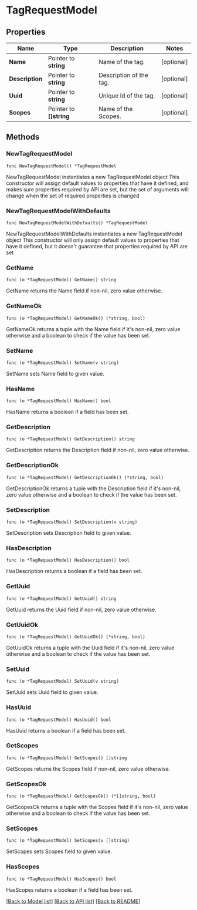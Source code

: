 # TagRequestModel

## Properties

Name | Type | Description | Notes
------------ | ------------- | ------------- | -------------
**Name** | Pointer to **string** | Name of the tag. | [optional] 
**Description** | Pointer to **string** | Description of the tag. | [optional] 
**Uuid** | Pointer to **string** | Unique Id of the tag. | [optional] 
**Scopes** | Pointer to **[]string** | Name of the Scopes. | [optional] 

## Methods

### NewTagRequestModel

`func NewTagRequestModel() *TagRequestModel`

NewTagRequestModel instantiates a new TagRequestModel object
This constructor will assign default values to properties that have it defined,
and makes sure properties required by API are set, but the set of arguments
will change when the set of required properties is changed

### NewTagRequestModelWithDefaults

`func NewTagRequestModelWithDefaults() *TagRequestModel`

NewTagRequestModelWithDefaults instantiates a new TagRequestModel object
This constructor will only assign default values to properties that have it defined,
but it doesn't guarantee that properties required by API are set

### GetName

`func (o *TagRequestModel) GetName() string`

GetName returns the Name field if non-nil, zero value otherwise.

### GetNameOk

`func (o *TagRequestModel) GetNameOk() (*string, bool)`

GetNameOk returns a tuple with the Name field if it's non-nil, zero value otherwise
and a boolean to check if the value has been set.

### SetName

`func (o *TagRequestModel) SetName(v string)`

SetName sets Name field to given value.

### HasName

`func (o *TagRequestModel) HasName() bool`

HasName returns a boolean if a field has been set.

### GetDescription

`func (o *TagRequestModel) GetDescription() string`

GetDescription returns the Description field if non-nil, zero value otherwise.

### GetDescriptionOk

`func (o *TagRequestModel) GetDescriptionOk() (*string, bool)`

GetDescriptionOk returns a tuple with the Description field if it's non-nil, zero value otherwise
and a boolean to check if the value has been set.

### SetDescription

`func (o *TagRequestModel) SetDescription(v string)`

SetDescription sets Description field to given value.

### HasDescription

`func (o *TagRequestModel) HasDescription() bool`

HasDescription returns a boolean if a field has been set.

### GetUuid

`func (o *TagRequestModel) GetUuid() string`

GetUuid returns the Uuid field if non-nil, zero value otherwise.

### GetUuidOk

`func (o *TagRequestModel) GetUuidOk() (*string, bool)`

GetUuidOk returns a tuple with the Uuid field if it's non-nil, zero value otherwise
and a boolean to check if the value has been set.

### SetUuid

`func (o *TagRequestModel) SetUuid(v string)`

SetUuid sets Uuid field to given value.

### HasUuid

`func (o *TagRequestModel) HasUuid() bool`

HasUuid returns a boolean if a field has been set.

### GetScopes

`func (o *TagRequestModel) GetScopes() []string`

GetScopes returns the Scopes field if non-nil, zero value otherwise.

### GetScopesOk

`func (o *TagRequestModel) GetScopesOk() (*[]string, bool)`

GetScopesOk returns a tuple with the Scopes field if it's non-nil, zero value otherwise
and a boolean to check if the value has been set.

### SetScopes

`func (o *TagRequestModel) SetScopes(v []string)`

SetScopes sets Scopes field to given value.

### HasScopes

`func (o *TagRequestModel) HasScopes() bool`

HasScopes returns a boolean if a field has been set.


[[Back to Model list]](../README.md#documentation-for-models) [[Back to API list]](../README.md#documentation-for-api-endpoints) [[Back to README]](../README.md)


